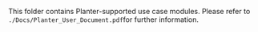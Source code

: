 This folder contains Planter-supported use case modules. Please refer to ```./Docs/Planter_User_Document.pdf```for further information.